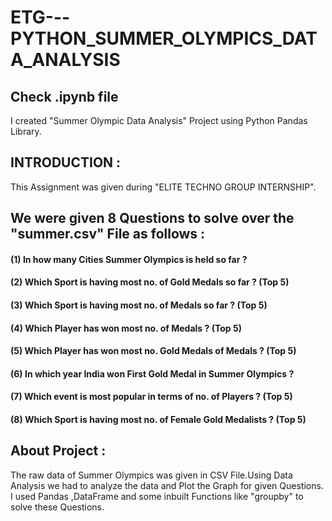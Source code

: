 # ETG---PYTHON_SUMMER_OLYMPICS_DATA_ANALYSIS

## Check .ipynb file

I created "Summer Olympic Data Analysis"  Project using Python Pandas Library.

## INTRODUCTION :

This Assignment was given during "ELITE TECHNO GROUP INTERNSHIP".

## We were given 8 Questions to solve over the "summer.csv" File as follows :

#### (1) In how many Cities Summer Olympics is held so far ?
#### (2) Which Sport is having most no. of Gold Medals so far ? (Top 5)
#### (3) Which Sport is having most no. of Medals so far ? (Top 5)
#### (4) Which Player has won most no. of Medals ? (Top 5)
#### (5) Which Player has won most no. Gold Medals of Medals ? (Top 5)
#### (6) In which year India won First Gold Medal in Summer Olympics ?
#### (7) Which event is most popular in terms of no. of Players ? (Top 5)
#### (8) Which Sport is having most no. of Female Gold Medalists ? (Top 5)

## About Project :

The raw data of Summer Olympics was given in CSV File.Using Data Analysis we had to analyze the data and Plot the Graph for given Questions.
I used Pandas ,DataFrame and some inbuilt Functions like "groupby"  to solve these Questions.
